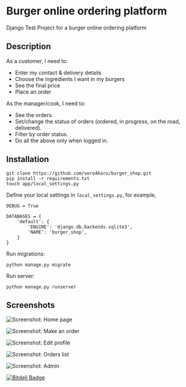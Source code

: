 Burger online ordering platform
===============================

Django Test Project for a burger online ordering platform


Description
-----------

As a customer, I need to:

* Enter my contact & delivery details
* Choose the ingredients I want in my burgers
* See the final price
* Place an order

As the manager/cook, I need to:

* See the orders.
* Set/change the status of orders (ordered, in progress, on the road, delivered).
* Filter by order status.
* Do all the above only when logged in.

Installation
------------

    git clone https://github.com/vero4karu/burger_shop.git
    pip install -r requirements.txt
    touch app/local_settings.py

Define your local settings in ``local_settings.py``, for example,

    DEBUG = True
    
    DATABASES = {
        'default': {
            'ENGINE': 'django.db.backends.sqlite3',
            'NAME': 'burger_shop',
        }
    }

Run migrations:

    python manage.py migrate
    
Run server:

    python manage.py runserver

Screenshots
-----------

![Screenshot: Home page](https://habrastorage.org/files/948/710/e06/948710e06ffb4bb7b82ed3418904ce54.png)

![Screenshot: Make an order](https://habrastorage.org/files/ebe/a76/136/ebea761361074802971dd9f040012992.png)

![Screenshot: Edit profile](https://habrastorage.org/files/842/ac2/a07/842ac2a0721d4d24914de19c94288aff.png)

![Screenshot: Orders list](https://habrastorage.org/files/572/a3d/f41/572a3df41d7747c1a1d71d83777255eb.png)

![Screenshot: Admin](https://habrastorage.org/files/7b2/c4e/ea5/7b2c4eea5ffd4b8a8592cba9de79a143.png)


[![Bitdeli Badge](https://d2weczhvl823v0.cloudfront.net/ctrl-alt-delete/burger_shop/trend.png)](https://bitdeli.com/free "Bitdeli Badge")

